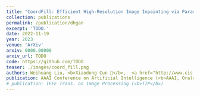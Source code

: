 ```yaml
---
title: "CoordFill: Efficient High-Resolution Image Inpainting via Parameterized Coordinate Querying"
collection: publications
permalink: /publication/dhgan
excerpt: 'TODO.'
date: 2022-11-19
year: 2023
venue: 'ArXiv'
arxiv: 0000.00000
arxiv_url: TODO
code: https://github.com/TODO
teaser: ./images/coord_fill.png
authors: Weihuang Liu, <b>Xiaodong Cun 📮</b>,  <a href="http://www.cis.umac.mo/~cmpun/">Chi-Man Pun 📮</a>, <a href='https://menghanxia.github.io/'>Menghan Xia</a>, <a href='https://yzhang2016.github.io/yongnorriszhang.github.io/'>Yong Zhang</a>, and <a href="https://juewang725.github.io/">Jue Wang</a>
publication: AAAI Conference on Artificial Intelligence (<b>AAAI, Oral</b>)
# publication: IEEE Trans. on Image Processing (<b>TIP</b>)
---
```


<!-- This paper is about the number 3. The number 4 is left for future work. -->

<!-- [Download paper here](http://academicpages.github.io/files/paper3.pdf) -->
